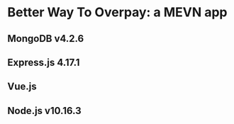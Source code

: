 # Better Way To Overpay: a MEVN app

## MongoDB v4.2.6

## Express.js 4.17.1

## Vue.js

## Node.js v10.16.3
